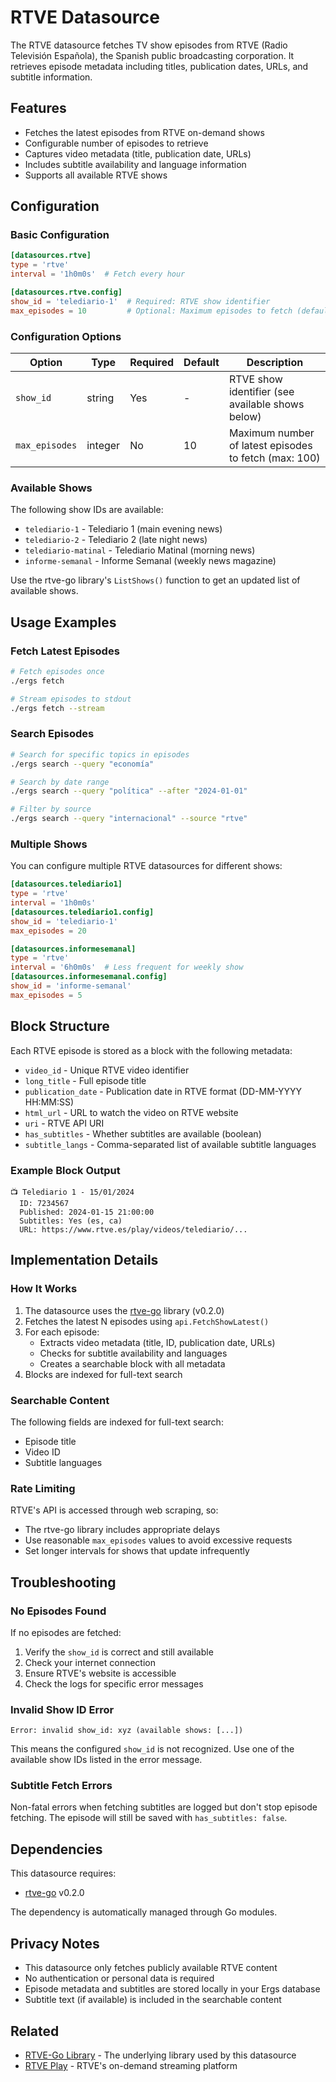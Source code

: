# RTVE Datasource

The RTVE datasource fetches TV show episodes from RTVE (Radio Televisión Española), the Spanish public broadcasting corporation. It retrieves episode metadata including titles, publication dates, URLs, and subtitle information.

## Features

- Fetches the latest episodes from RTVE on-demand shows
- Configurable number of episodes to retrieve
- Captures video metadata (title, publication date, URLs)
- Includes subtitle availability and language information
- Supports all available RTVE shows

## Configuration

### Basic Configuration

```toml
[datasources.rtve]
type = 'rtve'
interval = '1h0m0s'  # Fetch every hour

[datasources.rtve.config]
show_id = 'telediario-1'  # Required: RTVE show identifier
max_episodes = 10         # Optional: Maximum episodes to fetch (default: 10)
```

### Configuration Options

| Option | Type | Required | Default | Description |
|--------|------|----------|---------|-------------|
| `show_id` | string | Yes | - | RTVE show identifier (see available shows below) |
| `max_episodes` | integer | No | 10 | Maximum number of latest episodes to fetch (max: 100) |

### Available Shows

The following show IDs are available:

- `telediario-1` - Telediario 1 (main evening news)
- `telediario-2` - Telediario 2 (late night news)
- `telediario-matinal` - Telediario Matinal (morning news)
- `informe-semanal` - Informe Semanal (weekly news magazine)

Use the rtve-go library's `ListShows()` function to get an updated list of available shows.

## Usage Examples

### Fetch Latest Episodes

```bash
# Fetch episodes once
./ergs fetch

# Stream episodes to stdout
./ergs fetch --stream
```

### Search Episodes

```bash
# Search for specific topics in episodes
./ergs search --query "economía"

# Search by date range
./ergs search --query "política" --after "2024-01-01"

# Filter by source
./ergs search --query "internacional" --source "rtve"
```

### Multiple Shows

You can configure multiple RTVE datasources for different shows:

```toml
[datasources.telediario1]
type = 'rtve'
interval = '1h0m0s'
[datasources.telediario1.config]
show_id = 'telediario-1'
max_episodes = 20

[datasources.informesemanal]
type = 'rtve'
interval = '6h0m0s'  # Less frequent for weekly show
[datasources.informesemanal.config]
show_id = 'informe-semanal'
max_episodes = 5
```

## Block Structure

Each RTVE episode is stored as a block with the following metadata:

- `video_id` - Unique RTVE video identifier
- `long_title` - Full episode title
- `publication_date` - Publication date in RTVE format (DD-MM-YYYY HH:MM:SS)
- `html_url` - URL to watch the video on RTVE website
- `uri` - RTVE API URI
- `has_subtitles` - Whether subtitles are available (boolean)
- `subtitle_langs` - Comma-separated list of available subtitle languages

### Example Block Output

```
📺 Telediario 1 - 15/01/2024
  ID: 7234567
  Published: 2024-01-15 21:00:00
  Subtitles: Yes (es, ca)
  URL: https://www.rtve.es/play/videos/telediario/...
```

## Implementation Details

### How It Works

1. The datasource uses the [rtve-go](https://github.com/rubiojr/rtve-go) library (v0.2.0)
2. Fetches the latest N episodes using `api.FetchShowLatest()`
3. For each episode:
   - Extracts video metadata (title, ID, publication date, URLs)
   - Checks for subtitle availability and languages
   - Creates a searchable block with all metadata
4. Blocks are indexed for full-text search

### Searchable Content

The following fields are indexed for full-text search:
- Episode title
- Video ID
- Subtitle languages

### Rate Limiting

RTVE's API is accessed through web scraping, so:
- The rtve-go library includes appropriate delays
- Use reasonable `max_episodes` values to avoid excessive requests
- Set longer intervals for shows that update infrequently

## Troubleshooting

### No Episodes Found

If no episodes are fetched:

1. Verify the `show_id` is correct and still available
2. Check your internet connection
3. Ensure RTVE's website is accessible
4. Check the logs for specific error messages

### Invalid Show ID Error

```
Error: invalid show_id: xyz (available shows: [...])
```

This means the configured `show_id` is not recognized. Use one of the available show IDs listed in the error message.

### Subtitle Fetch Errors

Non-fatal errors when fetching subtitles are logged but don't stop episode fetching. The episode will still be saved with `has_subtitles: false`.

## Dependencies

This datasource requires:
- [rtve-go](https://github.com/rubiojr/rtve-go) v0.2.0

The dependency is automatically managed through Go modules.

## Privacy Notes

- This datasource only fetches publicly available RTVE content
- No authentication or personal data is required
- Episode metadata and subtitles are stored locally in your Ergs database
- Subtitle text (if available) is included in the searchable content

## Related

- [RTVE-Go Library](https://github.com/rubiojr/rtve-go) - The underlying library used by this datasource
- [RTVE Play](https://www.rtve.es/play/) - RTVE's on-demand streaming platform